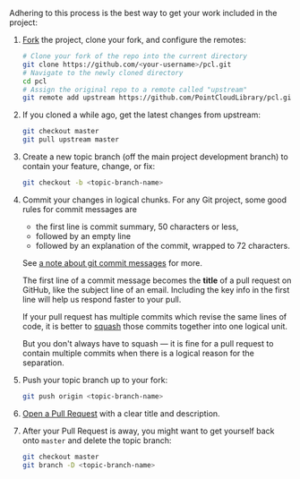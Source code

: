 Adhering to this process is the best way to get your work included in the
project:

1. [Fork](http://help.github.com/fork-a-repo/) the project, clone your fork,
   and configure the remotes:

   ```bash
   # Clone your fork of the repo into the current directory
   git clone https://github.com/<your-username>/pcl.git
   # Navigate to the newly cloned directory
   cd pcl
   # Assign the original repo to a remote called "upstream"
   git remote add upstream https://github.com/PointCloudLibrary/pcl.git
   ```

2. If you cloned a while ago, get the latest changes from upstream:

   ```bash
   git checkout master
   git pull upstream master
   ```

3. Create a new topic branch (off the main project development branch) to
   contain your feature, change, or fix:

   ```bash
   git checkout -b <topic-branch-name>
   ```

4. Commit your changes in logical chunks. For any Git project, some good rules
   for commit messages are
   * the first line is commit summary, 50 characters or less,
   * followed by an empty line
   * followed by an explanation of the commit, wrapped to 72 characters.

   See [a note about git commit messages](http://tbaggery.com/2008/04/19/a-note-about-git-commit-messages.html)
   for more.

   The first line of a commit message becomes the **title** of a pull request on
   GitHub, like the subject line of an email. Including the key info in the
   first line will help us respond faster to your pull.

   If your pull request has multiple commits which revise the same lines of
   code, it is better to [squash](http://davidwalsh.name/squash-commits-git)
   those commits together into one logical unit.

   But you don't always have to squash &mdash; it is fine for a pull request to
   contain multiple commits when there is a logical reason for the separation.

5. Push your topic branch up to your fork:

   ```bash
   git push origin <topic-branch-name>
   ```

6. [Open a Pull Request](https://help.github.com/articles/using-pull-requests/)
    with a clear title and description.

7. After your Pull Request is away, you might want to get yourself back onto
   `master` and delete the topic branch:

   ```bash
   git checkout master
   git branch -D <topic-branch-name>
   ```